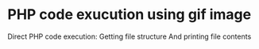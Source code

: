 # PHP code exucution using gif image

Direct PHP code execution:
Getting file structure
And printing file contents
